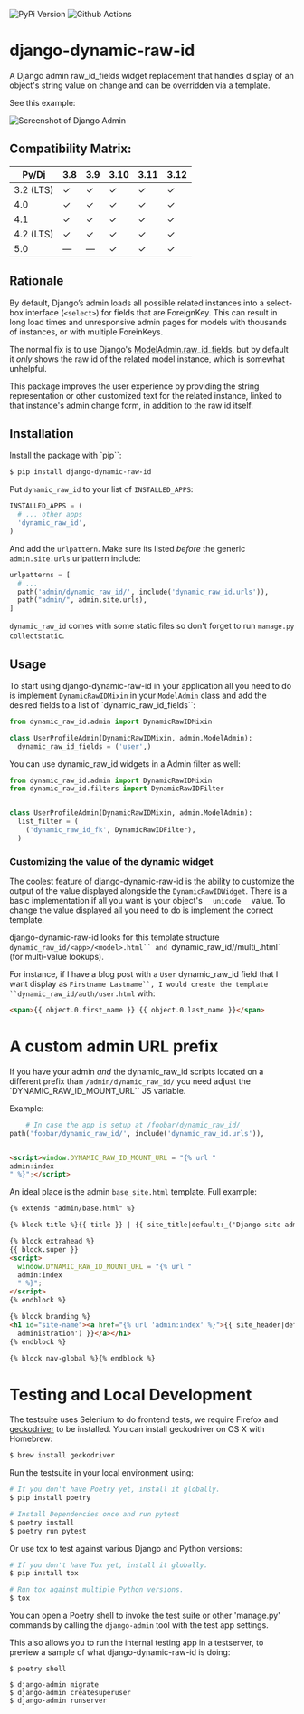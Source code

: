 ![PyPi Version](https://img.shields.io/pypi/v/django-dynamic-raw-id.svg)
![Github Actions](https://github.com/lincolnloop/django-dynamic-raw-id/actions/workflows/test.yml/badge.svg)

# django-dynamic-raw-id

A Django admin raw_id_fields widget replacement that handles display of an object's
string value on change and can be overridden via a template.

See this example:

<img src="https://d.pr/i/1kv7d.png" style="max-height: 500px;" alt="Screenshot of Django Admin"/>

## Compatibility Matrix:

| Py/Dj     | 3.8 | 3.9 | 3.10 | 3.11 | 3.12 |
|-----------|-----|-----|------|------|------|
| 3.2 (LTS) | ✓   | ✓   | ✓    | ✓    | ✓    |
| 4.0       | ✓   | ✓   | ✓    | ✓    | ✓    |
| 4.1       | ✓   | ✓   | ✓    | ✓    | ✓    |
| 4.2 (LTS) | ✓   | ✓   | ✓    | ✓    | ✓    |
| 5.0       | —   | —   | ✓    | ✓    | ✓    |

## Rationale

By default, Django’s admin loads all possible related instances into a select-box
interface (`<select>`) for fields that are ForeignKey. This can result in long load
times and unresponsive admin pages for models with thousands of instances, or with
multiple ForeinKeys.

The normal fix is to use Django's [ModelAdmin.raw_id_fields](https://docs.djangoproject.com/en/4.0/ref/contrib/admin/#django.contrib.admin.ModelAdmin.raw_id_fields),
but by default it *only* shows the raw id of the related model instance, which is
somewhat unhelpful.

This package improves the user experience by providing the string representation or
other customized text for the related instance, linked to that instance's admin
change form, in addition to the raw id itself.

## Installation

Install the package with `pip``:

```bash
$ pip install django-dynamic-raw-id
```

Put `dynamic_raw_id` to your list of `INSTALLED_APPS`:

```python
INSTALLED_APPS = (
  # ... other apps
  'dynamic_raw_id',
)
```

And add the `urlpattern`. Make sure its listed *before* the generic `admin.site.urls`
urlpattern include:

```python
urlpatterns = [
  # ...
  path('admin/dynamic_raw_id/', include('dynamic_raw_id.urls')),
  path("admin/", admin.site.urls),
]
```

`dynamic_raw_id` comes with some static files so don't forget to run
`manage.py collectstatic`.

## Usage

To start using django-dynamic-raw-id in your application all you need to do is
implement `DynamicRawIDMixin` in your  `ModelAdmin` class and add the desired
fields to a list of `dynamic_raw_id_fields``:

```python
from dynamic_raw_id.admin import DynamicRawIDMixin

class UserProfileAdmin(DynamicRawIDMixin, admin.ModelAdmin):
  dynamic_raw_id_fields = ('user',)
```

You can use dynamic_raw_id widgets in a Admin filter as well:

```python
from dynamic_raw_id.admin import DynamicRawIDMixin
from dynamic_raw_id.filters import DynamicRawIDFilter


class UserProfileAdmin(DynamicRawIDMixin, admin.ModelAdmin):
  list_filter = (
    ('dynamic_raw_id_fk', DynamicRawIDFilter),
  )
```

### Customizing the value of the dynamic widget

The coolest feature of django-dynamic-raw-id is the ability to customize the output
of the value displayed alongside the `DynamicRawIDWidget`. There is a basic
implementation if all you want is your object's `__unicode__` value. To change
the value displayed all you need to do is implement the correct template.

django-dynamic-raw-id looks for this template
structure `dynamic_raw_id/<app>/<model>.html``
and `dynamic_raw_id/<app>/multi_<model>.html` (for multi-value lookups).

For instance, if I have a blog post with a `User` dynamic_raw_id field that I want
display as `Firstname Lastname``, I would create the template
``dynamic_raw_id/auth/user.html` with:

```html
<span>{{ object.0.first_name }} {{ object.0.last_name }}</span>
```

A custom admin URL prefix
=========================

If you have your admin *and* the dynamic_raw_id scripts located on a different
prefix than `/admin/dynamic_raw_id/` you need adjust the `DYNAMIC_RAW_ID_MOUNT_URL``
JS variable.

Example:

```python
    # In case the app is setup at /foobar/dynamic_raw_id/
path('foobar/dynamic_raw_id/', include('dynamic_raw_id.urls')),
```

```html

<script>window.DYNAMIC_RAW_ID_MOUNT_URL = "{% url "
admin:index
" %}";</script>
```

An ideal place is the admin `base_site.html` template. Full example:

```html
{% extends "admin/base.html" %}

{% block title %}{{ title }} | {{ site_title|default:_('Django site admin') }}{% endblock %}

{% block extrahead %}
{{ block.super }}
<script>
  window.DYNAMIC_RAW_ID_MOUNT_URL = "{% url "
  admin:index
  " %}";
</script>
{% endblock %}

{% block branding %}
<h1 id="site-name"><a href="{% url 'admin:index' %}">{{ site_header|default:_('Django
  administration') }}</a></h1>
{% endblock %}

{% block nav-global %}{% endblock %}
```

Testing and Local Development
=============================

The testsuite uses Selenium to do frontend tests, we require Firefox and
[geckodriver](https://github.com/mozilla/geckodriver) to be installed. You can
install geckodriver on OS X with Homebrew:

```bash
$ brew install geckodriver
```

Run the testsuite in your local environment using:

```bash
# If you don't have Poetry yet, install it globally.
$ pip install poetry

# Install Dependencies once and run pytest
$ poetry install
$ poetry run pytest
```

Or use tox to test against various Django and Python versions:

```bash
# If you don't have Tox yet, install it globally.
$ pip install tox

# Run tox against multiple Python versions.
$ tox
```

You can open a Poetry shell to invoke the test suite or other 'manage.py' commands
by calling the `django-admin` tool with the test app settings.

This also allows you to run the internal testing app in a testserver, to preview a
sample of what django-dynamic-raw-id is doing:

```shell
$ poetry shell

$ django-admin migrate
$ django-admin createsuperuser
$ django-admin runserver
```
